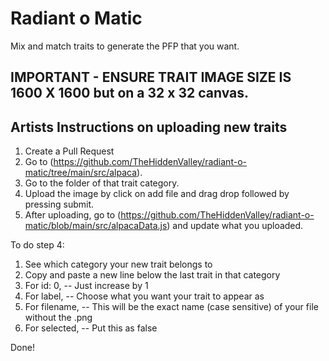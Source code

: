 # Radiant o Matic

Mix and match traits to generate the PFP that you want.

## IMPORTANT - ENSURE TRAIT IMAGE SIZE IS 1600 X 1600 but on a 32 x 32 canvas.

## Artists Instructions on uploading new traits
1. Create a Pull Request
2. Go to (https://github.com/TheHiddenValley/radiant-o-matic/tree/main/src/alpaca).
3. Go to the folder of that trait category.
4. Upload the image by click on add file and drag drop followed by pressing submit.
5. After uploading, go to (https://github.com/TheHiddenValley/radiant-o-matic/blob/main/src/alpacaData.js) and update what you uploaded.

To do step 4:
1. See which category your new trait belongs to
2. Copy and paste a new line below the last trait in that category
3. For id: 0, -- Just increase by 1
4. For label, -- Choose what you want your trait to appear as
5. For filename, -- This will be the exact name (case sensitive) of your file without the .png
6. For selected, -- Put this as false

Done!
